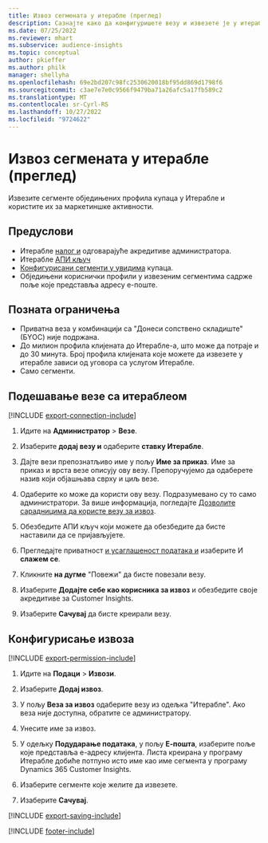 ```yaml
---
title: Извоз сегмената у итерабле (преглед)
description: Сазнајте како да конфигуришете везу и извезете је у итерабле.
ms.date: 07/25/2022
ms.reviewer: mhart
ms.subservice: audience-insights
ms.topic: conceptual
author: pkieffer
ms.author: philk
manager: shellyha
ms.openlocfilehash: 69e2bd207c98fc2530620018bf95dd869d1798f6
ms.sourcegitcommit: c3ae7e7e0c9566f9479ba71a26afc5a17fb589c2
ms.translationtype: MT
ms.contentlocale: sr-Cyrl-RS
ms.lasthandoff: 10/27/2022
ms.locfileid: "9724622"
---
```

# <a name="export-segments-to-iterable-preview"></a>Извоз сегмената у итерабле (преглед)

Извезите сегменте обједињених профила купаца у Итерабле и користите их за маркетиншке активности.

## <a name="prerequisites"></a>Предуслови

- Итерабле [налог и](https://iterable.com/) одговарајуће акредитиве администратора.
- Итерабле [АПИ кључ](https://support.iterable.com/hc/en-us/articles/360043464871)
- [Конфигурисани сегменти у увидима](segments.md) купаца.
- Обједињени кориснички профили у извезеним сегментима садрже поље које представља адресу е-поште.

## <a name="known-limitations"></a>Позната ограничења

- Приватна веза у комбинацији са "Донеси сопствено складиште" (БYОС) није подржана.
- До милион профила клијената до Итерабле-а, што може да потраје и до 30 минута. Број профила клијената које можете да извезете у итерабле зависи од уговора са услугом Итерабле.
- Само сегменти.

## <a name="set-up-connection-to-iterable"></a>Подешавање везе са итераблеом

[!INCLUDE [export-connection-include](includes/export-connection-admn.md)]

1. Идите на **Администратор** > **Везе**.

1. Изаберите **додај везу и** одаберите **ставку Итерабле**.

1. Дајте вези препознатљиво име у пољу **Име за приказ**. Име за приказ и врста везе описују ову везу. Препоручујемо да одаберете назив који објашњава сврху и циљ везе.

1. Одаберите ко може да користи ову везу. Подразумевано су то само администратори. За више информација, погледајте [Дозволите сарадницима да користе везу за извоз](connections.md#allow-contributors-to-use-a-connection-for-exports).

1. Обезбедите АПИ кључ који можете да обезбедите да бисте наставили да се пријављујете.

1. Прегледајте приватност [и усаглашеност података и](connections.md#data-privacy-and-compliance) изаберите И **слажем се**.

1. Кликните **на дугме** "Повежи" да бисте повезали везу.

1. Изаберите **Додајте себе као корисника за извоз** и обезбедите своје акредитиве за Customer Insights.

1. Изаберите **Сачувај** да бисте креирали везу.

## <a name="configure-an-export"></a>Конфигурисање извоза

[!INCLUDE [export-permission-include](includes/export-permission.md)]

1. Идите на **Подаци** > **Извози**.

1. Изаберите **Додај извоз**.

1. У пољу **Веза за извоз** одаберите везу из одељка "Итерабле". Ако веза није доступна, обратите се администратору.

1. Унесите име за извоз.

1. У одељку **Подударање података**, у пољу **Е-пошта**, изаберите поље које представља е-адресу клијента. Листа креирана у програму Итерабле добиће потпуно исто име као име сегмента у програму Dynamics 365 Customer Insights.

1. Изаберите сегменте које желите да извезете.

1. Изаберите **Сачувај**.

[!INCLUDE [export-saving-include](includes/export-saving.md)]

[!INCLUDE [footer-include](includes/footer-banner.md)]
